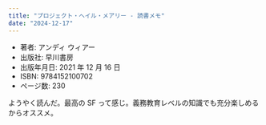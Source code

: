 ```yaml
---
title: "プロジェクト・ヘイル・メアリー - 読書メモ"
date: "2024-12-17"
---
```

- 著者: アンディ ウィアー
- 出版社: 早川書房
- 出版年月日: 2021 年 12 月 16 日
- ISBN: 9784152100702
- ページ数: 230

ようやく読んだ。最高の SF って感じ。義務教育レベルの知識でも充分楽しめるからオススメ。